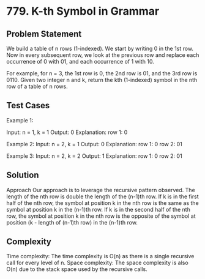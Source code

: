 # 779. K-th Symbol in Grammar

## Problem Statement
We build a table of n rows (1-indexed). We start by writing 0 in the 1st row. Now in every subsequent row, we look at the previous row and replace each occurrence of 0 with 01, and each occurrence of 1 with 10.

For example, for n = 3, the 1st row is 0, the 2nd row is 01, and the 3rd row is 0110.
Given two integer n and k, return the kth (1-indexed) symbol in the nth row of a table of n rows.

 

## Test Cases

Example 1:

Input: n = 1, k = 1
Output: 0
Explanation:
row 1: 0

Example 2:
Input: n = 2, k = 1
Output: 0
Explanation: 
row 1: 0
row 2: 01

Example 3:
Input: n = 2, k = 2
Output: 1
Explanation: 
row 1: 0
row 2: 01

## Solution
Approach Our approach is to leverage the recursive pattern observed.
The length of the nth row is double the length of the (n-1)th row.
If k is in the first half of the nth row, the symbol at position k in the
nth row is the same as the symbol at position k in the (n-1)th row.
If k is in the second half of the nth row, the symbol at position
k in the nth row is the opposite of the symbol at
position (k - length of (n-1)th row) in the (n-1)th row.

## Complexity
Time complexity: The time complexity is O(n) as there is a single recursive call for every level of n.
Space complexity: The space complexity is also O(n) due to the stack space used by the recursive calls.
